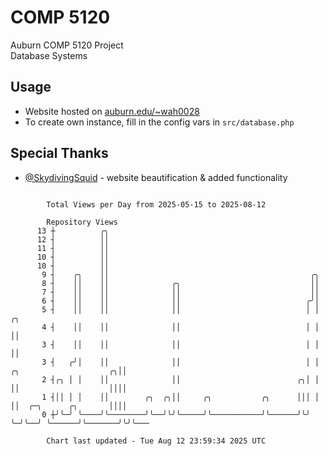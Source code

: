 # COMP 5120
Auburn COMP 5120 Project  
Database Systems

## Usage
- Website hosted on [auburn.edu/~wah0028](https://webhome.auburn.edu/~wah0028/)
- To create own instance, fill in the config vars in `src/database.php`

## Special Thanks
- [@SkydivingSquid](https://github.com/SkydivingSquid) - website beautification & added functionality

```

        Total Views per Day from 2025-05-15 to 2025-08-12

        Repository Views
      13 ┼          ╭╮
      12 ┤          ││
      11 ┤          ││
      10 ┤          ││
      10 ┤          ││
       9 ┤    ╭╮    ││                                             ╭╮
       8 ┤    ││    ││              ╭╮                             ││
       7 ┤    ││    ││              ││                             ││
       6 ┤    ││    ││              ││                            ╭╯│
       5 ┤    ││    ││              ││                            │ │                         ╭╮
       4 ┤    ││    ││              ││                            │ │                         ││
       3 ┤    ││    ││              ││                            │ │                         ││
       3 ┤   ╭╯│    ││              ││                            │ │ ╭╮                    ╭╮││
       2 ┤╭╮ │ │    ││              ││                          ╭╮│ │ ││                    ││││
       1 ┤││ │ │    ││        ╭╮  ╭╮││     ╭╮           ╭╮      │││ │ ││  ╭─╮      ╭╮       ││││
       0 ┼╯╰─╯ ╰────╯╰────────╯╰──╯╰╯╰─────╯╰───────────╯╰──────╯╰╯ ╰─╯╰──╯ ╰──────╯╰───────╯╰╯╰───

        Chart last updated - Tue Aug 12 23:59:34 2025 UTC
        
```
